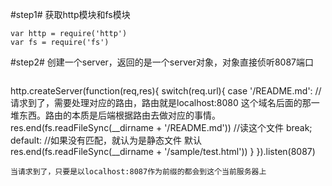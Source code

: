 #step1#
获取http模块和fs模块
>
```
var http = require('http')
var fs = require('fs')
```
#step2#
创建一个server，返回的是一个server对象，对象直接侦听8087端口
>```
http.createServer(function(req,res){
    switch(req.url){
        case '/README.md':  //请求到了，需要处理对应的路由，路由就是localhost:8080 这个域名后面的那一堆东西。路由的本质是后端根据路由去做对应的事情。
        res.end(fs.readFileSync(__dirname + '/README.md'))   //读这个文件
        break;
        default:            //如果没有匹配，就认为是静态文件 默认
        res.end(fs.readFileSync(__dirname + '/sample/test.html'))
    }
    }).listen(8087)
```
当请求到了，只要是以localhost:8087作为前缀的都会到这个当前服务器上
